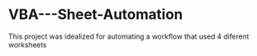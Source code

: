 # VBA---Sheet-Automation
This project was idealized for automating a workflow that used 4 diferent worksheets
